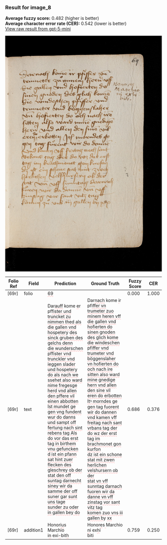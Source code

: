 ### Result for image_8
**Average fuzzy score:** 0.482 (higher is better)<br>**Average character error rate (CER):** 0.542 (lower is better)<br>[View raw result from gpt-5-mini](https://github.com/RISE-UNIBAS/humanities_data_benchmark/blob/main/results/2025-10-24/T0280/request_T0280_image_8.json)

<img src="https://github.com/RISE-UNIBAS/humanities_data_benchmark/blob/main/benchmarks/medieval_manuscripts/images/image_8.jpg?raw=true" alt="image_8" width="800px">

<style>
.diff { text-decoration: underline; text-decoration-color: #ffcccc; text-decoration-style: wavy; }
</style>

| Folio Ref | Field | Prediction | Ground Truth | Fuzzy Score | CER |
|-----------|-------|------------|--------------|-------------|-----|
| [69r] | folio | <span class="diff">69</span> |  | 0.000 | 1.000 |
| [69r] | text | Dar<span class="diff">auff</span> kome <span class="diff">e</span>r pf<span class="diff">fister und<br>trunc</span>k<span class="diff">et zu nimmen thed als<br>die gallen vnd hos</span>p<span class="diff">eter</span>y <span class="diff">des<br>sinck gruben des gelchs denn<br>die wunderschen pffister vnd<br>trunckler vnd ieggen slader<br>und hospetery do als nach we<br>ssehet also ward nime fregesge<br>herd vnd allen den pffere vil<br>einen abbotten Ist mundet ge<br>gen vng fundent wur do danns<br>und sampt off fertung nach sint<br>rebens tag Als do vor das erst<br>tag in birthem vnu gefuncken<br>d ist ein pfann sat hint zuer<br>flecken des gleschrey ob der<br>stat den off suntag darnecht<br>siney wir da samme der off<br>suner gar sunt uns tage<br>sunder zu oder in gallen bey do</span> | Dar<span class="diff">nach</span> kome <span class="diff">i</span>r pf<span class="diff">iffer vn<br> trumeter zuo minem heren vff<br> die gallen vnd hofierten do<br> sinen gnoden des glich </span>k<span class="diff">ome<br> die windeschen </span>p<span class="diff">fiffer vnd<br> trumeter vnd böggenslaher<br> vn hofierten do och nach ire<br> sitten also ward mine gnedige<br> hern vnd allen den sine vil<br> eren do erbotten Itꝰ morndes ge<br> gen tag fuorent wir do dannen<br> vnd kamen vff freitag nach sant<br> vrbans tag der do wz der erst<br> tag im brachmonet gon kurfon<br> dz ist ein schone stat mit zwen<br> herlichen velshursern ob der<br> stat vn vff sunntag darnach<br> fuoren wir da danne vn vff<br> zinstag vor sant vitz tag<br> komen zuo vns iii gallen b</span>y <span class="diff">xx</span> | 0.686 | 0.376 |
| [69r] | addition1 | Honor<span class="diff">iu</span>s<span class="diff"><br></span>Marchio<br>i<span class="diff">n</span> exi<span class="diff">-</span>bit<span class="diff">h</span> | Honor<span class="diff">e</span>s<span class="diff"> </span>Marchio<br><span class="diff"> n</span>i ex<span class="diff">h</span>i<span class="diff"><br> </span>bit<span class="diff">i</span> | 0.759 | 0.250 |
